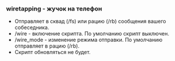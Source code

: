### wiretapping - жучок на телефон
- Отправляет в сквад (/fs) или рацию (/rb) сообщения вашего собеседника.
- /wire - включение скрипта. По умолчанию скрипт выключен.
- /wire_mode - изменение режима отправки. По умолчанию отправляет в рацию (/rb).
- Скрипт обновляться не будет.
